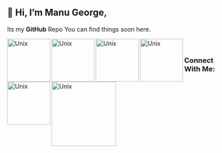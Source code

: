 ## 👋 Hi, I’m **Manu George**,
Its my **GitHub** Repo You can find things soon here. 

<img align="left" alt="Unix" width="100px" src="https://raw.githubusercontent.com/ManuGit1996/ManuGit1996/master/Tools/aws.png" />
<img align="left" alt="Unix" width="100px" src="https://raw.githubusercontent.com/ManuGit1996/ManuGit1996/master/Tools/red.jpg" />
<img align="left" alt="Unix" width="100px" src="https://raw.githubusercontent.com/ManuGit1996/ManuGit1996/master/Tools/linux.jpg" />
<img align="left" alt="Unix" width="100px" src="https://raw.githubusercontent.com/ManuGit1996/ManuGit1996/master/Tools/mysql.jpg" />
<img align="left" alt="Unix" width="100px" src="https://raw.githubusercontent.com/ManuGit1996/ManuGit1996/master/Tools/download.png" />
<img align="left" alt="Unix" width="150px" src="https://raw.githubusercontent.com/ManuGit1996/ManuGit1996/master/Tools/salt.png" />

<br />

### Connect With Me:






<!---
ManuGit1996/ManuGit1996 is a ✨ special ✨ repository because its `README.md` (this file) appears on your GitHub profile.
You can click the Preview link to take a look at your changes.
--->
